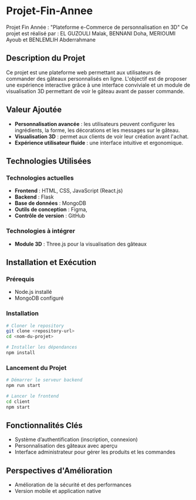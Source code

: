 # Projet-Fin-Annee
Projet Fin Année : "Plateforme e-Commerce  de personnalisation en 3D"
Ce projet est réalisé par :
EL GUZOULI Malak,
BENNANI Doha,
MERIOUMI Ayoub et
BENLEMLIH Abderrahmane

## Description du Projet
Ce projet est une plateforme web permettant aux utilisateurs de commander des gâteaux personnalisés en ligne. L'objectif est de proposer une expérience interactive grâce à une interface conviviale et un module de visualisation 3D permettant de voir le gâteau avant de passer commande.

## Valeur Ajoutée
- **Personnalisation avancée** : les utilisateurs peuvent configurer les ingrédients, la forme, les décorations et les messages sur le gâteau.
- **Visualisation 3D** : permet aux clients de voir leur création avant l'achat.
- **Expérience utilisateur fluide** : une interface intuitive et ergonomique.

## Technologies Utilisées
### Technologies actuelles
- **Frontend** : HTML, CSS, JavaScript (React.js)
- **Backend** : Flask
- **Base de données** : MongoDB
- **Outils de conception** : Figma, 
- **Contrôle de version** : GitHub

### Technologies à intégrer
- **Module 3D** : Three.js pour la visualisation des gâteaux

## Installation et Exécution
### Prérequis
- Node.js installé
- MongoDB configuré

### Installation
```sh
# Cloner le repository
git clone <repository-url>
cd <nom-du-projet>

# Installer les dépendances
npm install
```

### Lancement du Projet
```sh
# Démarrer le serveur backend
npm run start

# Lancer le frontend
cd client
npm start
```

## Fonctionnalités Clés
- Système d’authentification (inscription, connexion)
- Personnalisation des gâteaux avec aperçu
- Interface administrateur pour gérer les produits et les commandes

## Perspectives d'Amélioration
- Amélioration de la sécurité et des performances
- Version mobile et application native


